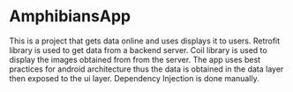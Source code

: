 # AmphibiansApp
This is a project that gets data online and uses displays it to users.
Retrofit library is used to get data from a backend server.
Coil library is used to display the images obtained from from the server.
The app uses best practices for android architecture thus the data is obtained in the data layer then exposed to the ui layer.
Dependency Injection is done manually.
